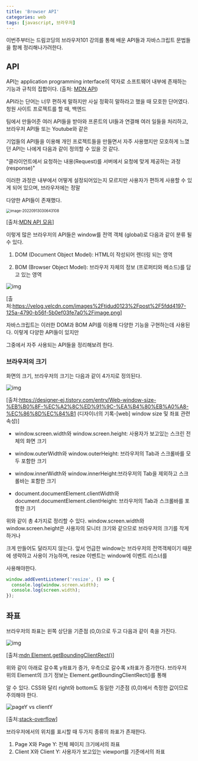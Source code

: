 ```yaml
---
title: 'Browser API'
categories: web
tags: [javascript, 브라우저]
---
```


이번주부터는 드림코딩의 브라우저101 강의를 통해 배운 API들과 자바스크립트 문법들을 함께 정리해나가려한다.

## API

API는 application programming interface의 약자로 소프트웨어 내부에 존재하는 기능과 규칙의 집합이다. (출처: [MDN API](https://developer.mozilla.org/ko/docs/Glossary/API))

API라는 단어는 너무 편하게 말하지만 사실 정확히 말하라고 했을 때 모호한 단어였다. 청원 사이트 프로젝트를 할 때, 백엔드

팀에서 만들어준 여러 API들을 받아와 프론트의 UI들과 연결해 여러 일들을 처리하고, 브라우저 API들 또는 Youtube와 같은

기업들의 API들을 이용해 개인 프로젝트들을 만들면서 자주 사용했지만 모호하게 느꼈던 API는 나에게 다음과 같이 정의할 수 있을 것 같다.

"클라이언트에서 요청하는 내용(Request)를 서버에서 요청에 맞게 제공하는 과정(response)"

이러한 과정은 내부에서 어떻게 설정되어있는지 모르지만 사용자가 편하게 사용할 수 있게 되어 있으며, 브라우저에는 정말

다양한 API들이 존재했다.

<img src="C:\Users\juni2\projects\choi2021.github.io\choi2021.github.io\images\2022-09-12-TIL\image-20220913030643108.png" alt="image-20220913030643108" style="zoom:70%;" />

[출처:[MDN API 모음](https://developer.mozilla.org/ko/docs/Web/API#%EA%B0%99%EC%9D%B4_%EB%B3%B4%EA%B8%B0)]

이렇게 많은 브라우저의 API들은 window를 전역 객체 (global)로 다음과 같이 분류 될 수 있다.

1. DOM (Document Object Model): HTML이 작성되어 렌더링 되는 영역

2. BOM (Browser Object Model): 브라우저 자체의 정보 (프로퍼티와 메소드)를 담고 있는 영역

![img](https://velog.velcdn.com/images%2Ftjdud0123%2Fpost%2F5fdd4197-125a-4790-b56f-5b0ef03fe7a0%2Fimage.png)

[출처:https://velog.velcdn.com/images%2Ftjdud0123%2Fpost%2F5fdd4197-125a-4790-b56f-5b0ef03fe7a0%2Fimage.png]

자바스크립트는 이러한 DOM과 BOM API를 이용해 다양한 기능을 구현하는데 사용된다. 이렇게 다양한 API들이 있지만

그중에서 자주 사용되는 API들을 정리해보려 한다.

### 브라우저의 크기

화면의 크기, 브라우저의 크기는 다음과 같이 4가지로 정의된다.

![img](https://blog.kakaocdn.net/dn/bZHQoM/btqT18YjBgT/VPYwdvpvjXA1fekKhFOU6k/img.png)

[출처:https://designer-ej.tistory.com/entry/Web-window-size-%EB%B0%8F-%EC%A2%8C%ED%91%9C-%EA%B4%80%EB%A0%A8-%EC%86%8D%EC%84%B1 (디자이너의 기록-[web] window size 및 좌표 관련 속성)]

- window.screen.width와 window.screen.height: 사용자가 보고있는 스크린 전체의 화면 크기
- window.outerWidth와 window.outerHeight: 브라우저의 Tab과 스크롤바를 모두 포함한 크기

- window.innerWidth와 window.innerHeight:브라우저의 Tab을 제외하고 스크롤바는 포함한 크기

- document.documentElement.clientWidth와 document.documentElement.clientHeight: 브라우저의 Tab과 스크롤바를 포함한 크기

위와 같이 총 4가지로 정리할 수 있다. window.screen.width와 window.screen.height은 사용자의 모니터 크기와 같으므로 브라우저의 크기를 작게 하거나

크게 만들어도 달라지지 않는다. 앞서 언급한 window는 브라우저의 전역객체이기 때문에 생략하고 사용이 가능하며, resize 이벤트는 window에 이벤트 리스너를

사용해야한다.

```javascript
window.addEventListener('resize', () => {
  console.log(window.screen.width);
  console.log(screen.width);
});
```

## 좌표

브라우저의 좌표는 왼쪽 상단을 기준점 (0,0)으로 두고 다음과 같이 축을 가진다.

![img](https://developer.mozilla.org/ko/docs/Web/API/Element/getBoundingClientRect/element-box-diagram.png)

[출처:[mdn Element.getBoundingClientRect()](https://developer.mozilla.org/ko/docs/Web/API/Element/getBoundingClientRect)]

위와 같이 아래로 갈수록 y좌표가 증가, 우측으로 갈수록 x좌표가 증가한다. 브라우저 위의 Element의 크기 정보는 Element.getBoundingClientRect()를 통해

알 수 있다. CSS와 달리 right와 bottom도 동일한 기준점 (0,0)에서 측정한 값이므로 주의해야 한다.

![pageY vs clientY](https://i.stack.imgur.com/4C3no.png)

[출처:[stack-overflow](https://stackoverflow.com/questions/6073505/what-is-the-difference-between-screenx-y-clientx-y-and-pagex-y)]

브라우저에서의 위치를 표시할 때 두가지 종류의 좌표가 존재한다.

1. Page X와 Page Y: 전체 페이지 크기에서의 좌표
2. Client X와 Client Y: 사용자가 보고있는 viewport를 기준에서의 좌표
